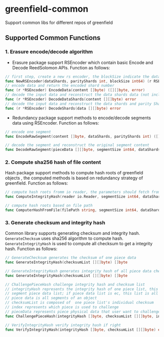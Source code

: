 # greenfield-common
Support common libs for different repos of greenfield

## Supported Common Functions

### 1. Erasure encode/decode algorithm 

- Erasure package support RSEncoder which contain basic Encode and Decode ReedSolomon APIs. Function as follows:

```go
// first step, create a new rs encoder, the blockSize indicate the data size to be encoded
func NewRSEncoder(dataShards, parityShards int, blockSize int64) (r RSEncoder, err error) {
// encode data and return the encoded shard number
func (r *RSEncoder) EncodeData(content []byte) ([][]byte, error) 
// decode the input data and reconstruct the data shards data (not include the parity shards).
func (r *RSEncoder) DecodeDataShards(content [][]byte) error 
// decode the input data and reconstruct the data shards and parity Shards
func (r *RSEncoder) DecodeShards(data [][]byte) error
```

- Redundancy package support methods to encode/decode segments data using RSEncoder. Function as follows:

```go
// encode one segment 
func EncodeRawSegment(content []byte, dataShards, parityShards int) ([][]byte, error) 

// decode the segment and reconstruct the original segment content
func DecodeRawSegment(pieceData [][]byte, segmentSize int64, dataShards, parityShards int) ([]byte, error) 
```

### 2. Compute sha256 hash of file content

Hash package support methods to compute hash roots of greenfield objects , the computed methods is based on 
redundancy strategy of greenfield. Function as follows:

```go
// compute hash roots fromm io reader, the parameters should fetch from chain besides reader
func ComputeIntegrityHash(reader io.Reader, segmentSize int64, dataShards, parityShards int) ([]string, int64, error)

// compute hash roots based on file path
func ComputerHashFromFile(filePath string, segmentSize int64, dataShards, parityShards int) ([]string, int64, error)
```

### 3. Generate checksum and integrity hash
Common library supports generating checksum and integrity hash. `GenerateChecksum` uses sha256 algorithm to compute hash. 
`GenerateIntegrityHash` is used to compute all checksum to get a integrity hash. Function as follows:

```go
// GenerateChecksum generates the checksum of one piece data
func GenerateIntegrityHash(checksumList [][]byte) []byte

// GenerateIntegrityHash generates integrity hash of all piece data checksum
func GenerateIntegrityHash(checksumList [][]byte) []byte

// ChallengePieceHash challenge integrity hash and checksum list
// integrityHash represents the integrity hash of one piece list, this piece list may be ec piece data list or
// segment piece data list; if piece data list is ec, this list is all ec1 piece data; if piece list is segment, all
// piece data is all segments of an object
// checksumList is composed of  one piece list's individual checksum
// index represents which piece is used to challenge
// pieceData represents piece physical data that user want to challenge
func ChallengePieceHash(integrityHash []byte, checksumList [][]byte, index int, pieceData []byte) error

// VerifyIntegrityHash verify integrity hash if right
func VerifyIntegrityHash(integrityHash []byte, checksumList [][]byte) error
```

